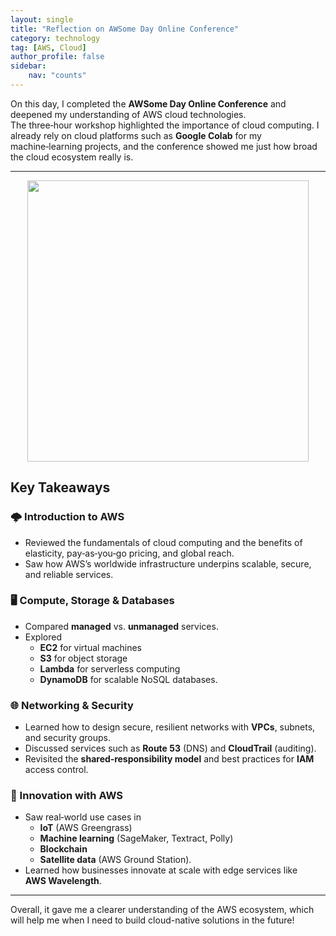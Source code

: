 ```yaml
---
layout: single
title: "Reflection on AWSome Day Online Conference"
category: technology
tag: [AWS, Cloud]
author_profile: false
sidebar:
    nav: "counts"
---
```


On this day, I completed the **AWSome Day Online Conference** and deepened my understanding of AWS cloud technologies.  
The three‑hour workshop highlighted the importance of cloud computing. I already rely on cloud platforms such as **Google Colab** for my machine‑learning projects, and the conference showed me just how broad the cloud ecosystem really is.

---

<div style="text-align: center;">
  <img src="{{site.url}}/images/2025-05-02-AWS/attendance.png" width="450" height="450" />
</div>

## Key Takeaways

### 🌩️ Introduction to AWS
- Reviewed the fundamentals of cloud computing and the benefits of elasticity, pay‑as‑you‑go pricing, and global reach.  
- Saw how AWS’s worldwide infrastructure underpins scalable, secure, and reliable services.

### 🖥️ Compute, Storage & Databases
- Compared **managed** vs. **unmanaged** services.  
- Explored  
  - **EC2** for virtual machines  
  - **S3** for object storage  
  - **Lambda** for serverless computing  
  - **DynamoDB** for scalable NoSQL databases.

### 🌐 Networking & Security
- Learned how to design secure, resilient networks with **VPCs**, subnets, and security groups.  
- Discussed services such as **Route 53** (DNS) and **CloudTrail** (auditing).  
- Revisited the **shared‑responsibility model** and best practices for **IAM** access control.

### 🚀 Innovation with AWS
- Saw real‑world use cases in  
  - **IoT** (AWS Greengrass)  
  - **Machine learning** (SageMaker, Textract, Polly)  
  - **Blockchain**  
  - **Satellite data** (AWS Ground Station).  
- Learned how businesses innovate at scale with edge services like **AWS Wavelength**.

---

Overall, it gave me a clearer understanding of the AWS ecosystem, which will help me when I need to build cloud-native solutions in the future!
